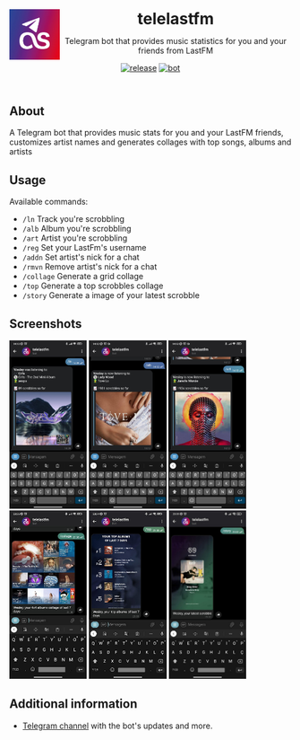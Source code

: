 <header>
<img src="docs/assets/logo.jpg" alt="logo" height="90" align="left">
<h1 style="display: inline">telelastfm</h1>

Telegram bot that provides music statistics for you and your friends from LastFM

[![release](https://img.shields.io/badge/release-v3.3.2-green.svg?style=flat)]()
[![bot](https://img.shields.io/badge/Bot-Telegram-blue)](https://t.me/telelastfmbot)

</header>

## About

A Telegram bot that provides music stats for you and your LastFM friends, customizes artist names and generates collages with top songs, albums and artists

## Usage

Available commands:

- `/ln` Track you're scrobbling
- `/alb` Album you're scrobbling
- `/art` Artist you're scrobbling
- `/reg` Set your LastFm's username
- `/addn` Set artist's nick for a chat
- `/rmvn` Remove artist's nick for a chat
- `/collage` Generate a grid collage
- `/top` Generate a top scrobbles collage
- `/story` Generate a image of your latest scrobble

## Screenshots

<img src="docs/assets/ln.jpg" alt="ln" height="300">  
<img src="docs/assets/alb.jpg" alt="alb" height="300">  
<img src="docs/assets/art.jpg" alt="art" height="300">  
<img src="docs/assets/collage.jpg" alt="collage" height="300">
<img src="docs/assets/top.jpg" alt="top" height="300">
<img src="docs/assets/story.jpg" alt="story" height="300">

## Additional information

- [Telegram channel](https://t.me/telelastfmnews) with the bot's updates and more.
